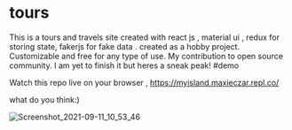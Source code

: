 # tours
This is a tours and travels site created with react js , material ui , redux  for storing state, fakerjs for fake data . created  as a hobby project. Customizable and free  for any type of use.  My contribution to open source  community.
I am yet to finish it but heres a sneak peak!
#demo

Watch this repo live on your browser , 
https://myisland.maxieczar.repl.co/

what do you think:)

![Screenshot_2021-09-11_10_53_46](https://user-images.githubusercontent.com/41311815/133006504-3e3b27d9-9b8b-4869-a160-8fbd4a0e4082.png)


